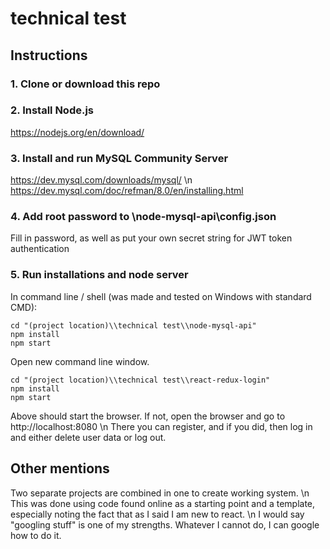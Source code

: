 # technical test

## Instructions

### 1. Clone or download this repo

### 2. Install Node.js

https://nodejs.org/en/download/

### 3. Install and run MySQL Community Server

https://dev.mysql.com/downloads/mysql/ \n
https://dev.mysql.com/doc/refman/8.0/en/installing.html

### 4. Add root password to \\node-mysql-api\\config.json

Fill in password, as well as put your own secret string for JWT token authentication

### 5. Run installations and node server

In command line / shell (was made and tested on Windows with standard CMD):

```
cd "(project location)\\technical test\\node-mysql-api"
npm install
npm start
```

Open new command line window.

```
cd "(project location)\\technical test\\react-redux-login"
npm install
npm start
```

Above should start the browser. If not, open the browser and go to http://localhost:8080 \n
There you can register, and if you did, then log in and either delete user data or log out.

## Other mentions

Two separate projects are combined in one to create working system. \n
This was done using code found online as a starting point and a template, especially noting the fact that as I said I am new to react. \n
I would say "googling stuff" is one of my strengths. Whatever I cannot do, I can google how to do it.
